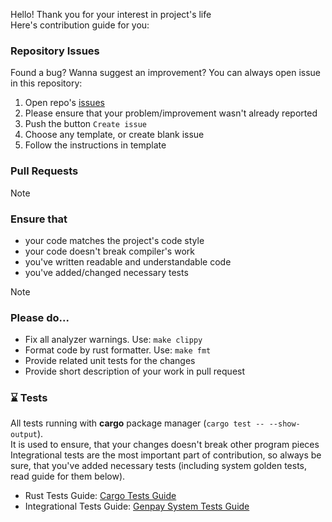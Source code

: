 Hello! Thank you for your interest in project's life  <br/>
Here's contribution guide for you:

###  Repository Issues
Found a bug? Wanna suggest an improvement? You can always open issue in this repository:
1. Open repo's [issues](https://github.com/gled-genpaylabs.com/genpay/issues)
2. Please ensure that your problem/improvement wasn't already reported
3. Push the button `Create issue`
4. Choose any template, or create blank issue
5. Follow the instructions in template

###  Pull Requests
> [!NOTE]
> ### Ensure that
> - your code matches the project's code style
> - your code doesn't break compiler's work
> - you've written readable and understandable code
> - you've added/changed necessary tests

> [!NOTE]
> ### Please do...
> - Fix all analyzer warnings. Use: `make clippy`
> - Format code by rust formatter. Use: `make fmt`
> - Provide related unit tests for the changes
> - Provide short description of your work in pull request

### ⌛ Tests
All tests running with **cargo** package manager (`cargo test -- --show-output`). <br/>
It is used to ensure, that your changes doesn't break other program pieces <br/>
Integrational tests are the most important part of contribution, so always be sure, that you've added necessary tests (including system golden tests, read guide for them below). <br/>
- Rust Tests Guide: [Cargo Tests Guide](https://doc.rust-lang.org/cargo/guide/tests.html)
- Integrational Tests Guide: [Genpay System Tests Guide](genpay/tests/TESTS_GUIDE.md)
